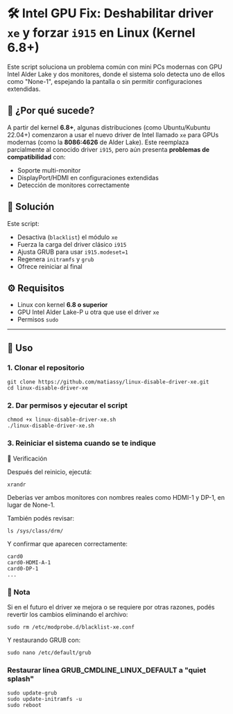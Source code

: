# 🛠️ Intel GPU Fix: Deshabilitar driver `xe` y forzar `i915` en Linux (Kernel 6.8+)

Este script soluciona un problema común con mini PCs modernas con GPU Intel Alder Lake y dos monitores, donde el sistema solo detecta uno de ellos como "None-1", espejando la pantalla o sin permitir configuraciones extendidas.

## 📌 ¿Por qué sucede?

A partir del kernel **6.8+**, algunas distribuciones (como Ubuntu/Kubuntu 22.04+) comenzaron a usar el nuevo driver de Intel llamado `xe` para GPUs modernas (como la **8086:4626** de Alder Lake). Este reemplaza parcialmente al conocido driver `i915`, pero aún presenta **problemas de compatibilidad** con:

- Soporte multi-monitor
- DisplayPort/HDMI en configuraciones extendidas
- Detección de monitores correctamente

## 🧩 Solución

Este script:

- Desactiva (`blacklist`) el módulo `xe`
- Fuerza la carga del driver clásico `i915`
- Ajusta GRUB para usar `i915.modeset=1`
- Regenera `initramfs` y `grub`
- Ofrece reiniciar al final

## ⚙️ Requisitos

- Linux con kernel **6.8 o superior**
- GPU Intel Alder Lake-P u otra que use el driver `xe`
- Permisos `sudo`

---

## 🚀 Uso

### 1. Clonar el repositorio
```
git clone https://github.com/matiassy/linux-disable-driver-xe.git
cd linux-disable-driver-xe
```

### 2. Dar permisos y ejecutar el script
```
chmod +x linux-disable-driver-xe.sh
./linux-disable-driver-xe.sh
```
### 3. Reiniciar el sistema cuando se te indique
🧪 Verificación

Después del reinicio, ejecutá:
```
xrandr
```
Deberías ver ambos monitores con nombres reales como HDMI-1 y DP-1, en lugar de None-1.

También podés revisar:
```
ls /sys/class/drm/
```
Y confirmar que aparecen correctamente:
```
card0
card0-HDMI-A-1
card0-DP-1
...
```
### 🛟 Nota

Si en el futuro el driver xe mejora o se requiere por otras razones, podés revertir los cambios eliminando el archivo:
```
sudo rm /etc/modprobe.d/blacklist-xe.conf
```
Y restaurando GRUB con:
```
sudo nano /etc/default/grub
```
### Restaurar línea GRUB_CMDLINE_LINUX_DEFAULT a "quiet splash"
```
sudo update-grub
sudo update-initramfs -u
sudo reboot
```
